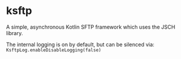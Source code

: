 # ksftp
A simple, asynchronous Kotlin SFTP framework which uses the JSCH library.

The internal logging is on by default, but can be silenced via: `KsftpLog.enableDisableLogging(false)`
